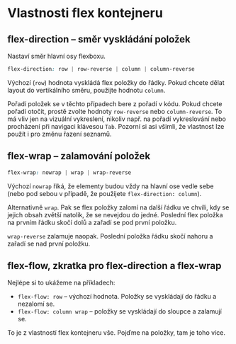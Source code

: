 #   Vlastnosti flex kontejneru

##   flex-direction – směr vyskládání položek

Nastaví směr hlavní osy flexboxu.

```css
flex-direction: row | row-reverse | column | column-reverse
```

Výchozí (`row`) hodnota vyskládá flex položky do řádky. Pokud chcete dělat layout do vertikálního směru, použijte hodnotu `column`.

Pořadí položek se v těchto případech bere z pořadí v kódu. Pokud chcete pořadí otočit, prostě zvolte hodnoty `row-reverse` nebo `column-reverse`. To má vliv jen na vizuální vykreslení, nikoliv např. na pořadí vykreslování nebo procházení při navigaci klávesou `Tab`. Pozorní si asi všimli, že vlastnost lze použít i pro změnu řazení seznamů.

##   flex-wrap – zalamování položek

```css
flex-wrap: nowrap | wrap | wrap-reverse
```

Výchozí `nowrap` říká, že elementy budou vždy na hlavní ose vedle sebe (nebo pod sebou v případě, že použijete `flex-direction: column`).

Alternativně `wrap`. Pak se flex položky zalomí na další řádku ve chvíli, kdy se jejich obsah zvětší natolik, že se nevejdou do jedné. Poslední flex položka na prvním řádku skočí dolů a zařadí se pod první položku.

`wrap-reverse` zalamuje naopak. Poslední položka řádku skočí nahoru a zařadí se nad první položku.

##   flex-flow, zkratka pro flex-direction a flex-wrap

Nejlépe si to ukážeme na příkladech:

* `flex-flow: row` – výchozí hodnota. Položky se vyskládají do řádku a nezalomí se.
* `flex-flow: column wrap` – položky se vyskládají do sloupce a zalamují se.

To je z vlastností flex kontejneru vše. Pojďme na položky, tam je toho více.
